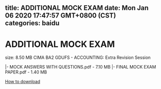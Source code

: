 
title: ADDITIONAL MOCK EXAM
date: Mon Jan 06 2020 17:47:57 GMT+0800 (CST)    
categories: baidu
---

# ADDITIONAL MOCK EXAM
size: 8.50 MB
 CIMA BA2 GDUFS - ACCOUNTING: Extra Revision Session
 
|- MOCK ANSWERS WITH QUESTIONS.pdf - 7.10 MB
|- FINAL MOCK EXAM PAPER.pdf - 1.40 MB

[How to download](https://bpcam.bemobtrk.com/go/2ceec3aa-1ca2-46d6-b9ff-aaa5c184517c?jno=2849)
